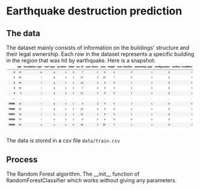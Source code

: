 # Earthquake destruction prediction

## The data

The dataset mainly consists of information on the buildings' structure and 
their legal ownership. Each row in the dataset represents a specific building 
in the region that was hit by earthquake. Here is a snapshot:
![](data.png)

The data is stored in a csv file `data/train.csv` 

## Process
The Random Forest algorithm. The \_\_init__ function of 
RandomForestClassifier which works without giving any parameters.
